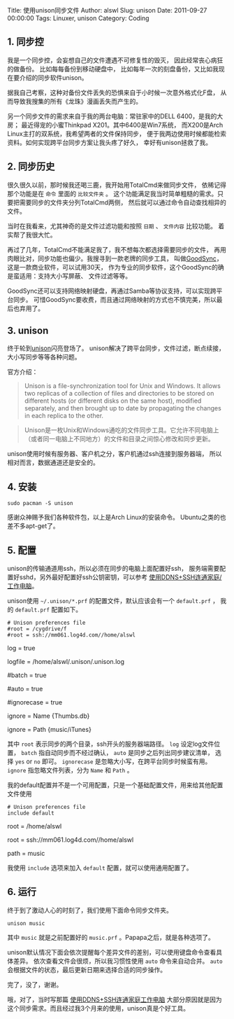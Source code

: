 Title: 使用unison同步文件
Author: alswl
Slug: unison
Date: 2011-09-27 00:00:00
Tags: Linuxer, unison
Category: Coding

## 1. 同步控

我是一个同步控，会妄想自己的文件遭遇不可修复性的毁灭， 因此经常丧心病狂的做备份。 比如每每备份到移动硬盘中，
比如每年一次的刻盘备份，又比如我现在要介绍的同步软件unison。

据我自己考察，这种对备份文件丢失的恐惧来自于小时候一次意外格式化F盘， 从而导致我搜集的所有《龙珠》漫画丢失而产生的。

另一个同步文件的需求来自于我的两台电脑：常驻家中的DELL 6400，是我的大房； 最近得宠的小蜜Thinkpad X201。其中6400是Win7系统，
而X200是Arch Linux主打的双系统，我希望两者的文件保持同步， 便于我两边使用时候都能检索资料。如何实现跨平台同步方案让我头疼了好久，
幸好有unison拯救了我。

## 2. 同步历史

很久很久以前，那时候我还喝三鹿，我开始用TotalCmd来做同步文件， 依稀记得那个功能是在 `命令` 里面的 `比较文件夹` 。
这个功能满足我当时简单粗糙的需求。只要把需要同步的文件夹分列TotalCmd两侧， 然后就可以通过命令自动查找相异的文件。

当时在我看来，尤其神奇的是文件过滤功能和按照 `日期` 、 `文件内容` 比较功能。 着实帮了我很大忙。

再过了几年，TotalCmd不能满足我了，我不想每次都选择需要同步的文件， 再用肉眼比对，同步功能也偏少。我搜寻到一款老牌的同步工具，
叫做[GoodSync](http://www.goodsync.com/)，这是一款商业软件，可以试用30天，
作为专业的同步软件，这个GoodSync的确是蛮适用：支持大小写屏蔽、 文件过滤等等。

GoodSync还可以支持网络映射硬盘，再通过Samba等协议支持，可以实现跨平台同步。
可惜GoodSync要收费，而且通过网络映射的方式也不慎完美，所以最后也弃用了。

## 3. unison

终于轮到[unison](http://www.cis.upenn.edu/~bcpierce/unison/)闪亮登场了。
unison解决了跨平台同步，文件过滤，断点续接，大小写同步等等各种问题。

官方介绍：

> Unison is a file-synchronization tool for Unix and Windows. It allows two
replicas of a collection of files and directories to be stored on different
hosts (or different disks on the same host), modified separately, and then
brought up to date by propagating the changes in each replica to the other.

>

> 

> Unison是一枚Unix和Windows通吃的文件同步工具。它允许不同电脑上（或者同一电脑上不同地方）的文件和目录之间惊心修改和同步更新。

>

> 

unison使用时候有服务器、客户机之分，客户机通过ssh连接到服务器端， 所以相对而言，数据通道还是安全的。

## 4. 安装

    
    sudo pacman -S unison

感谢众神赐予我们各种软件包，以上是Arch Linux的安装命令。 Ubuntu之类的也差不多apt-get了。

## 5. 配置

unison的传输通道用ssh，所以必须在同步的电脑上面配置好ssh， 服务端需要配置好sshd，另外最好配置好ssh公钥密钥，可以参考
[使用DDNS+SSH连通家庭/工作电脑](http://log4d.com/2011/06/ddns-ssh)。

unison使用 `~/.unison/*.prf` 的配置文件，默认应该会有一个 `default.prf` ， 我的 `default.prf`
配置如下。

    
    # Unison preferences file
    #root = /cygdrive/f
    #root = ssh://mm061.log4d.com//home/alswl

log = true

logfile = /home/alswl/.unison/.unison.log

#batch = true

#auto = true

#ignorecase = true

ignore = Name {Thumbs.db}

ignore = Path {music/iTunes}

其中 `root` 表示同步的两个目录，ssh开头的服务器端路径。 `log` 设定log文件位置， `batch` 指自动同步而不经过确认， `auto`
是同步之后列出同步建议清单， 选择 `yes` or `no` 即可。 `ignorecase` 是忽略大小写，在跨平台同步时候蛮有用。 `ignore`
指忽略文件列表，分为 `Name` 和 `Path` 。

我的default配置并不是一个可用配置，只是一个基础配置文件，用来给其他配置文件使用

    
    # Unison preferences file
    include default

root = /home/alswl

root = ssh://mm061.log4d.com//home/alswl

path = music

我使用 `include` 选项来加入 `default` 配置，就可以使用通用配置了。

## 6. 运行

终于到了激动人心的时刻了，我们使用下面命令同步文件夹。

    
    unison music

其中 `music` 就是之前配置好的 `music.prf` 。Papapa之后，就是各种选项了。

unison默认情况下面会依次提醒每个差异文件的差别，可以使用键盘命令查看具体差异。 依次查看文件会很烦，所以我习惯性使用 `auto` 命令来自动合并。
`auto` 会根据文件的状态，最后更新日期来选择合适的同步操作。

完了，没了，谢谢。

哦，对了，当时写那篇 [使用DDNS+SSH连通家庭工作电脑](http://log4d.com/2011/06/ddns-ssh)
大部分原因就是因为这个同步需求。而且经过我3个月来的使用，unison真是个好工具。

